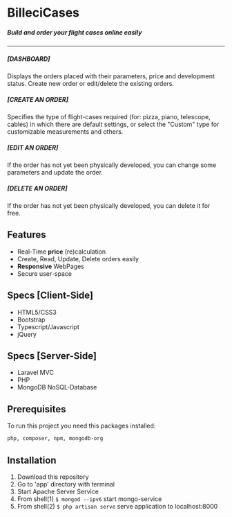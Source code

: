 # BilleciCases
##### Build and order your flight cases online easily
---

##### [DASHBOARD]
Displays the orders placed with their parameters, price and development status. Create new order or edit/delete the existing orders.
##### [CREATE AN ORDER]
Specifies the type of flight-cases required (for: pizza, piano, telescope, cables) in which there are default settings, or select the "Custom" type for customizable measurements and others.
##### [EDIT AN ORDER]
If the order has not yet been physically developed, you can change some parameters and update the order.
##### [DELETE AN ORDER]
If the order has not yet been physically developed, you can delete it for free.

## Features
- Real-Time **price** (re)calculation
- Create, Read, Update, Delete orders easily
- **Responsive** WebPages
- Secure user-space 

## Specs [Client-Side]
- HTML5/CSS3
- Bootstrap
- Typescript/Javascript
- jQuery

## Specs [Server-Side]
- Laravel MVC
- PHP
- MongoDB NoSQL-Database

## Prerequisites
To run this project you need this packages installed: 
```sh
php, composer, npm, mongodb-org
```
## Installation
1. Download this repository
2. Go to 'app' directory with terminal
3. Start Apache Server Service
4. From shell(1)  ```$ mongod --ipv6``` start mongo-service
5. From shell(2) ```$ php artisan serve``` serve application to localhost:8000
